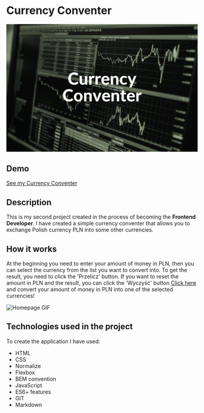 # Currency Conventer
![Currency Conventer](https://github.com/justynaboesche/Currency-conventer/blob/dbe0dc8f01a9d79b833c15eee529908ac729c0be/images/Currency%20Conventer.png)
## Demo
[See my Currency Conventer](https://justynaboesche.github.io/Currency-conventer/)
## Description
This is my second project created in the process of becoming the **Frontend Developer**. I have created a simple currency conventer that allows you to exchange Polish currency PLN into some other currencies.
## How it works
At the beginning you need to enter your amount of money in PLN, then you can select the currency from the list you want to convert into. To get the result, you need to click the 'Przelicz' button. If you want to reset the amount in PLN and the result, you can click the 'Wyczyść' button  [Click here](https://justynaboesche.github.io/Currency-conventer) and convert your amount of money in PLN into one of the selected currencies!

![Homepage GIF](images/GIF_Homepage2.gif)
## Technologies used in the project
To create the application I have used:
- HTML
- CSS
- Normalize
- Flexbox
- BEM convention
- JavaScript
- ES6+ features
- GIT
- Markdown
